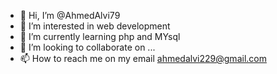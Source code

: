 - 👋 Hi, I’m @AhmedAlvi79
- 👀 I’m interested in web development
- 🌱 I’m currently learning php and MYsql
- 💞️ I’m looking to collaborate on ...
- 📫 How to reach me on my email ahmedalvi229@gmail.com

<!---
AhmedAlvi79/AhmedAlvi79 is a ✨ special ✨ repository because its `README.md` (this file) appears on your GitHub profile.
You can click the Preview link to take a look at your changes.
--->
